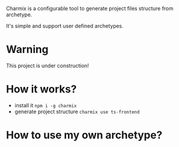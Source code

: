 Charmix is a configurable tool to generate project files structure from archetype.

It's simple and support user defined archetypes.

# Warning

This project is under construction!

# How it works?

- install it `npm i -g charmix`
- generate project structure `charmix use ts-frontend`

# How to use my own archetype?

<!-- TODO: write section -->
